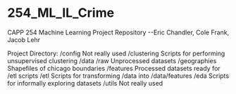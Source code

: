 # 254_ML_IL_Crime
CAPP 254 Machine Learning Project Repository --Eric Chandler, Cole Frank, Jacob Lehr

Project Directory:
    /config
        Not really used
    /clustering
        Scripts for performing unsupervised clustering
    /data
        /raw
            Unprocessed datasets
        /geographies
            Shapefiles of chicago boundaries
        /features
            Processed datasets ready for /etl scripts
    /etl 
        Scripts for transforming /data into /data/features
    /eda
        Scripts for informally exploring datasets
    /utils
        Not really used


